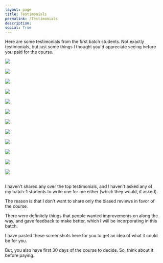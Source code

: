 ```yaml
---
layout: page
title: Testimonials
permalink: /Testimonials
description:
social: True
---
```


Here are some testimonials from the first batch students. Not exactly testimonials, but just some things I thought you'd appreciate seeing before you paid for the course.

<div class="col-sm mt-3 mt-md-0">
    <img class="img-fluid rounded z-depth-1" src="{{ site.baseurl }}/assets/img/T1.png">
</div>
<br>

<div class="col-sm mt-3 mt-md-0">
    <img class="img-fluid rounded z-depth-1" src="{{ site.baseurl }}/assets/img/T2.png">
</div>
<br>

<div class="col-sm mt-3 mt-md-0">
    <img class="img-fluid rounded z-depth-1" src="{{ site.baseurl }}/assets/img/T3.png">
</div>
<br>

<div class="col-sm mt-3 mt-md-0">
    <img class="img-fluid rounded z-depth-1" src="{{ site.baseurl }}/assets/img/T4.png">
</div>
<br>

<div class="col-sm mt-3 mt-md-0">
    <img class="img-fluid rounded z-depth-1" src="{{ site.baseurl }}/assets/img/T5.png">
</div>
<br>

<div class="col-sm mt-3 mt-md-0">
    <img class="img-fluid rounded z-depth-1" src="{{ site.baseurl }}/assets/img/T6.png">
</div>
<br>

<div class="col-sm mt-3 mt-md-0">
    <img class="img-fluid rounded z-depth-1" src="{{ site.baseurl }}/assets/img/T7.png">
</div>
<br>

<div class="col-sm mt-3 mt-md-0">
    <img class="img-fluid rounded z-depth-1" src="{{ site.baseurl }}/assets/img/T8.png">
</div>
<br>

<div class="col-sm mt-3 mt-md-0">
    <img class="img-fluid rounded z-depth-1" src="{{ site.baseurl }}/assets/img/T10.png">
</div>
<br>

<div class="col-sm mt-3 mt-md-0">
    <img class="img-fluid rounded z-depth-1" src="{{ site.baseurl }}/assets/img/T11.png">
</div>
<br>

<div class="col-sm mt-3 mt-md-0">
    <img class="img-fluid rounded z-depth-1" src="{{ site.baseurl }}/assets/img/T12.png">
</div>
<br>

<div class="col-sm mt-3 mt-md-0">
    <img class="img-fluid rounded z-depth-1" src="{{ site.baseurl }}/assets/img/T13.png">
</div>
<br>

I haven't shared any over the top testimonials, and I haven't asked any of my batch-1 students to write one for me either (which they would, if asked).

The reason is that I don't want to share only the biased reviews in favor of the course.

There were definitely things that people wanted improvements on along the way, and gave feedback to make better, which I will be incorporating in this batch.

I have pasted these screenshots here for you to get an idea of what it could be for you.

But, you also have first 30 days of the course to decide. So, think about it before paying.

